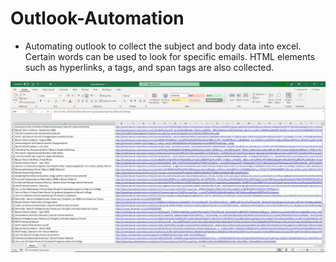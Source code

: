 # Outlook-Automation

- Automating outlook to collect the subject and body data into excel. Certain words can be used to look for specific emails.
HTML elements such as hyperlinks, a tags, and span tags are also collected.

![](ss/excel.JPG)
